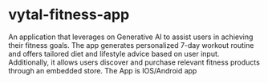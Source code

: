 # vytal-fitness-app
An application that leverages on Generative AI to assist users in achieving their fitness goals. The app generates personalized 7-day workout routine and offers tailored diet and lifestyle advice based on user input. Additionally, it allows users discover and purchase relevant fitness products through an embedded store. The App is IOS/Android app
